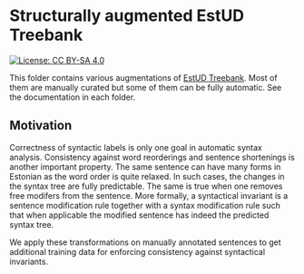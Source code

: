 # Structurally augmented EstUD Treebank


[![License: CC BY-SA 4.0](https://img.shields.io/badge/License-CC%20BY--SA%204.0-lightgrey.svg)](https://creativecommons.org/licenses/by-sa/4.0/)

This folder contains various augmentations of [EstUD Treebank](https://github.com/EstSyntax/EstUD).
Most of them are manually curated but some of them can be fully automatic.
See the documentation in each folder.

## Motivation

Correctness of syntactic labels is only one goal in automatic syntax analysis.
Consistency against word reorderings and sentence shortenings is another important property.
The same sentence can have many forms in Estonian as the word order is quite relaxed.
In such cases, the changes in the syntax tree are fully predictable.
The same is true when one removes free modifers from the sentence.
More formally, a syntactical invariant is a sentence modification rule together with 
a syntax modification rule such that when applicable the modified sentence has indeed
the predicted syntax tree.

We apply these transformations on manually annotated sentences to get additional 
training data for enforcing consistency against syntactical invariants.




